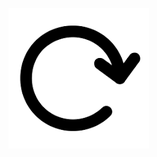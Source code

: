 
[![reload](https://github.com/kaviyathirumoorthy/JavaScript/blob/main/project3/reload.png?raw=true)](https://kaviyathirumoorthy.github.io/JavaScript/project3/reload.png)
